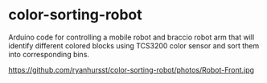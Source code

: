 # color-sorting-robot
Arduino code for controlling a mobile robot and braccio robot arm that will identify different colored blocks using TCS3200 color sensor and sort them into corresponding bins.

https://github.com/ryanhursst/color-sorting-robot/photos/Robot-Front.jpg
